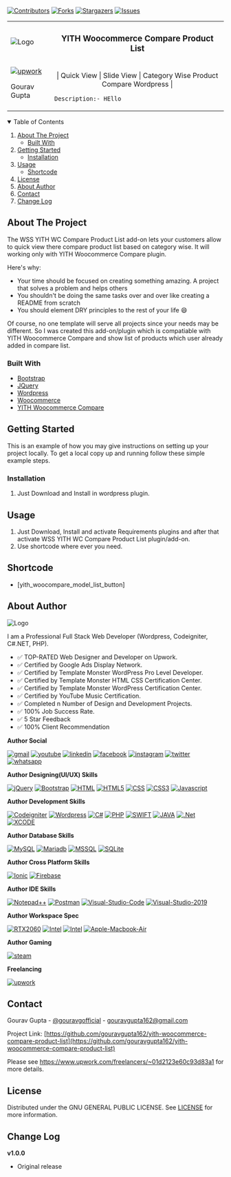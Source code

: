 [![Contributors][contributors-shield]][contributors-url]
[![Forks][forks-shield]][forks-url]
[![Stargazers][stars-shield]][stars-url]
[![Issues][issues-shield]][issues-url]


<!-- PROJECT LOGO -->
<table border="0" align="center">
<tr>
<td>
<img src="https://yt3.ggpht.com/ytc/AAUvwng0-Yw2Z6hbdmoF2b8OBJU7pctnS0zOIwy7mdXV5g=s88-c-k-c0x00ffffff-no-rj" alt="Logo"  >
</td>
<td>
 <h3 align="center">YITH Woocommerce Compare Product List</h3>
</td>
</tr>
<tr>
<td>
<a href="https://www.upwork.com/freelancers/~01d2123e60c93d83a1"><img alt="upwork" src="https://img.shields.io/badge/Upwork-14a800?style=for-the-badge&logo=upwork&logoColor=ffffff"/></a>

Gourav Gupta
</td>
<td>
 <p align="center">
    | Quick View | Slide View | Category Wise Product Compare Wordpress |
	
	Description:- HEllo
  </p>
</td>
</tr>
</table> 



<!-- TABLE OF CONTENTS -->
<details open>
  <summary>Table of Contents</summary>
  <ol>
    <li>
      <a href="#about-the-project">About The Project</a>
      <ul>
        <li><a href="#built-with">Built With</a></li>
      </ul>
    </li>
    <li>
      <a href="#getting-started">Getting Started</a>
      <ul>
        <li><a href="#installation">Installation</a></li>
      </ul>
    </li>
    <li>
	  <a href="#usage">Usage</a>
	  <ul>
		<li><a href="#shortcode">Shortcode</a></li>
	  </ul>
	</li>
    <li><a href="#license">License</a></li>
	<li><a href="#about-author">About Author</a></li>
    <li><a href="#contact">Contact</a></li>
    <li><a href="#change-log">Change Log</a></li>
  </ol>
</details>


<!-- ABOUT THE PROJECT -->
## About The Project

<!--[![Product Name Screen Shot][product-screenshot]](https://example.com)-->

The WSS YITH WC Compare Product List add-on lets your customers allow to quick view there compare product list based on category wise. It will working only with YITH Woocommerce Compare plugin.

Here's why:
* Your time should be focused on creating something amazing. A project that solves a problem and helps others
* You shouldn't be doing the same tasks over and over like creating a README from scratch
* You should element DRY principles to the rest of your life :smile:

Of course, no one template will serve all projects since your needs may be different. So I was created this add-on/plugin which is compatiable with YITH Woocommerce Compare and show list of products which user already added in compare list.


### Built With

* [Bootstrap](https://getbootstrap.com)
* [JQuery](https://jquery.com)
* [Wordpress](https://wordpress.com/)
* [Woocommerce](https://woocommerce.com/)
* [YITH Woocommerce Compare](https://wordpress.org/plugins/yith-woocommerce-compare/)



<!-- GETTING STARTED -->
## Getting Started

This is an example of how you may give instructions on setting up your project locally.
To get a local copy up and running follow these simple example steps.
 

### Installation

1. Just Download and Install in wordpress plugin.


<!-- USAGE EXAMPLES -->
## Usage

1. Just Download, Install and activate Requirements plugins and after that activate WSS YITH WC Compare Product List plugin/add-on.
2. Use shortcode where ever you need.
 
## Shortcode 

- [yith_woocompare_model_list_button]

## About Author

<img src="https://yt3.ggpht.com/91LjTiVj6NqgXKnfJhL3RZZdIJBtvG1yF-3pQbREayumRy41IT-P_3j-rmCqKMh0JgxG7sZKcBw=w2120-fcrop64=1,00005a57ffffa5a8-k-c0xffffffff-no-nd-rj" alt="Logo"  >

<p>
I am a Professional Full Stack Web Developer (Wordpress, Codeigniter, C#.NET, PHP).

- ✅ TOP-RATED Web Designer and Developer on Upwork.
- ✅ Certified by Google Ads Display Network.
- ✅ Certified by Template Monster WordPress Pro Level Developer.
- ✅ Certified by Template Monster HTML CSS Certification Center.
- ✅ Certified by Template Monster WordPress Certification Center.
- ✅ Certified by YouTube Music Certification.
- ✅ Completed n Number of Design and Development Projects.
- ✅ 100% Job Success Rate.
- ✅ 5 Star Feedback
- ✅ 100% Client Recommendation
</p>
 
 
**Author Social**

<a href="mailto:gouravgupta162@gmail.com"><img alt="gmail" src="https://img.shields.io/badge/Gmail-D14836?style=for-the-badge&logo=gmail&logoColor=white"/></a>
<a href="https://www.youtube.com/c/GouravGuptaOfficial"><img alt="youtube" src="https://img.shields.io/badge/YouTube-FF0000?style=for-the-badge&logo=youtube&logoColor=white"/></a>
<a href="https://www.linkedin.com/in/gouravgupta162/"><img alt="linkedin" src="https://img.shields.io/badge/LinkedIn-0077B5?style=for-the-badge&logo=linkedin&logoColor=white"/></a>
<a href="https://www.facebook.com/gouravgupta162/"><img alt="facebook" src="https://img.shields.io/badge/Facebook-1877F2?style=for-the-badge&logo=facebook&logoColor=white"/></a>
<a href="https://www.instagram.com/gouravguptaofficial/"><img alt="instagram" src="https://img.shields.io/badge/Instagram-E4405F?style=for-the-badge&logo=instagram&logoColor=white"/></a>
<a href="https://twitter.com/gouravgofficial"><img alt="twitter" src="https://img.shields.io/badge/Twitter-1DA1F2?style=for-the-badge&logo=twitter&logoColor=white"/></a>
<a href="https://wa.me/919466409660?text=YITH-Woocommerce-Compare-Product-List-Add-on%20Hello%20Gourav"><img alt="whatsapp" src="https://img.shields.io/badge/WhatsApp-25D366?style=for-the-badge&logo=whatsapp&logoColor=white"/></a>

**Author Designing(UI/UX) Skills**

<a href="#"><img alt="jQuery" src="https://img.shields.io/badge/jQuery-0769AD?style=for-the-badge&logo=jquery&logoColor=white"/></a>
<a href="#"><img alt="Bootstrap" src="https://img.shields.io/badge/Bootstrap-563D7C?style=for-the-badge&logo=bootstrap&logoColor=white"/></a>
<a href="#"><img alt="HTML" src="https://img.shields.io/badge/HTML-239120?style=for-the-badge&logo=html5&logoColor=white"/></a>
<a href="#"><img alt="HTML5" src="https://img.shields.io/badge/HTML5-E34F26?style=for-the-badge&logo=html5&logoColor=white"/></a>
<a href="#"><img alt="CSS" src="https://img.shields.io/badge/CSS-239120?&style=for-the-badge&logo=css3&logoColor=white"/></a>
<a href="#"><img alt="CSS3" src="https://img.shields.io/badge/CSS3-1572B6?style=for-the-badge&logo=css3&logoColor=white"/></a>
<a href="#"><img alt="Javascript" src="https://img.shields.io/badge/JavaScript-323330?style=for-the-badge&logo=javascript&logoColor=F7DF1E"/></a>


**Author Development Skills**

<a href="#"><img alt="Codeigniter" src="https://img.shields.io/badge/Codeigniter-EF4223?style=for-the-badge&logo=codeigniter&logoColor=white"/></a>
<a href="#"><img alt="Wordpress" src="https://img.shields.io/badge/Wordpress-21759B?style=for-the-badge&logo=wordpress&logoColor=white"/></a>
<a href="#"><img alt="C#" src="https://img.shields.io/badge/C%23-239120?style=for-the-badge&logo=c-sharp&logoColor=white"/></a>
<a href="#"><img alt="PHP" src="https://img.shields.io/badge/PHP-777BB4?style=for-the-badge&logo=php&logoColor=white"/></a>
<a href="#"><img alt="SWIFT" src="https://img.shields.io/badge/Swift-FA7343?style=for-the-badge&logo=swift&logoColor=white"/></a>
<a href="#"><img alt="JAVA" src="https://img.shields.io/badge/Java-ED8B00?style=for-the-badge&logo=java&logoColor=white"/></a>
<a href="#"><img alt=".Net" src="https://img.shields.io/badge/.NET-5C2D91?style=for-the-badge&logo=dot-net&logoColor=white"/></a>
<a href="#"><img alt="XCODE" src="https://img.shields.io/badge/Xcode-007ACC?style=flat-square&logo=Xcode&logoColor=white"/></a>

**Author Database Skills**

<a href="#"><img alt="MySQL" src="https://img.shields.io/badge/MySQL-00000F?style=for-the-badge&logo=mysql&logoColor=white"/></a>
<a href="#"><img alt="Mariadb" src="https://img.shields.io/badge/MariaDB-003545?style=for-the-badge&logo=mariadb&logoColor=white"/></a>
<a href="#"><img alt="MSSQL" src="https://img.shields.io/badge/Microsoft%20SQL%20Sever-CC2927?style=for-the-badge&logo=microsoft%20sql%20server&logoColor=white"/></a>
<a href="#"><img alt="SQLite" src="https://img.shields.io/badge/SQLite-07405E?style=for-the-badge&logo=sqlite&logoColor=white"/></a>

**Author Cross Platform Skills**

<a href="#"><img alt="Ionic" src="https://img.shields.io/badge/Ionic-3880FF?style=for-the-badge&logo=ionic&logoColor=white"/></a>
<a href="#"><img alt="Firebase" src="https://img.shields.io/badge/firebase-ffca28?style=for-the-badge&logo=firebase&logoColor=black"/></a>

**Author IDE Skills**

<a href="#"><img alt="Notepad++" src="https://img.shields.io/badge/Notepad++-1ED760?style=for-the-badge&logo=Postman&logoColor=white"/></a>
<a href="#"><img alt="Postman" src="https://img.shields.io/badge/Postman-FF6C37?style=for-the-badge&logo=Postman&logoColor=white"/></a>
<a href="#"><img alt="Visual-Studio-Code" src="https://img.shields.io/badge/Visual_Studio_Code-0078D4?style=for-the-badge&logo=visual%20studio%20code&logoColor=white"/></a>
<a href="#"><img alt="Visual-Studio-2019" src="https://img.shields.io/badge/Visual_Studio_2019-5C2D91?style=for-the-badge&logo=visual%20studio&logoColor=white"/></a>

**Author Workspace Spec**

<a href="#"><img alt="RTX2060" src="https://img.shields.io/badge/NVIDIA-RTX2060-76B900?style=for-the-badge&logo=nvidia&logoColor=white"/></a>
<a href="#"><img alt="Intel" src="https://img.shields.io/badge/Intel-Core_i5_9th-0071C5?style=for-the-badge&logo=intel&logoColor=white"/></a>
<a href="#"><img alt="Intel" src="https://img.shields.io/badge/Intel-Core_i5_8th-0071C5?style=for-the-badge&logo=intel&logoColor=white"/></a>
<a href="#"><img alt="Apple-Macbook-Air" src="https://img.shields.io/badge/Apple-MacBook_Air_2018-999999?style=for-the-badge&logo=apple&logoColor=white"/></a>

**Author Gaming**

<a href="https://steamcommunity.com/profiles/76561198853943473/"><img alt="steam" src="https://img.shields.io/badge/Steam-000000?style=for-the-badge&logo=steam&logoColor=white"/></a>

**Freelancing**

<a href="https://www.upwork.com/freelancers/~01d2123e60c93d83a1"><img alt="upwork" src="https://img.shields.io/badge/Upwork-14a800?style=for-the-badge&logo=upwork&logoColor=ffffff"/></a>


<!-- CONTACT -->
## Contact

Gourav Gupta - [@gouravgofficial](https://twitter.com/gouravgofficial) - gouravgupta162@gmail.com

Project Link: [https://github.com/gouravgupta162/yith-woocommerce-compare-product-list](https://github.com/gouravgupta162/yith-woocommerce-compare-product-list)

Please see https://www.upwork.com/freelancers/~01d2123e60c93d83a1 for more details.

<!-- LICENSE -->
## License 
					   
Distributed under the GNU GENERAL PUBLIC LICENSE. See [LICENSE](http://www.gnu.org/licenses/gpl-3.0.html) for more information.

## Change Log

**v1.0.0**

- Original release


<!-- MARKDOWN LINKS & IMAGES -->
<!-- https://www.markdownguide.org/basic-syntax/#reference-style-links -->
[contributors-shield]: https://img.shields.io/github/contributors/gouravgupta162/yith-woocommerce-compare-product-list.svg?style=for-the-badge
[contributors-url]: https://github.com/gouravgupta162/yith-woocommerce-compare-product-list/graphs/contributors
[forks-shield]: https://img.shields.io/github/forks/gouravgupta162/yith-woocommerce-compare-product-list.svg?style=for-the-badge
[forks-url]: https://github.com/gouravgupta162/yith-woocommerce-compare-product-list/network/members
[stars-shield]: https://img.shields.io/github/stars/gouravgupta162/yith-woocommerce-compare-product-list.svg?style=for-the-badge
[stars-url]: https://github.com/gouravgupta162/yith-woocommerce-compare-product-list/stargazers
[issues-shield]: https://img.shields.io/github/issues/gouravgupta162/yith-woocommerce-compare-product-list.svg?style=for-the-badge
[issues-url]: https://github.com/gouravgupta162/yith-woocommerce-compare-product-list/issues
[license-shield]: https://img.shields.io/github/license/gouravgupta162/yith-woocommerce-compare-product-list.svg?style=for-the-badge
[license-url]: https://github.com/gouravgupta162/yith-woocommerce-compare-product-list/blob/master/LICENSE.txt
<!--[linkedin-shield]: https://img.shields.io/badge/-LinkedIn-black.svg?style=for-the-badge&logo=linkedin&colorB=555
[linkedin-url]: https://www.linkedin.com/in/gouravgupta162/ 
[product-screenshot]: images/screenshot.png-->